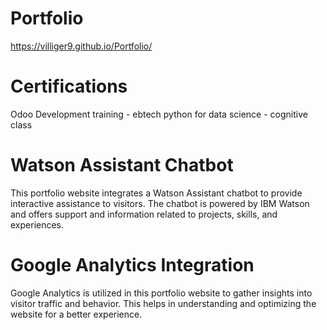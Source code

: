 # Portfolio

https://villiger9.github.io/Portfolio/

# Certifications

Odoo Development training - ebtech
python for data science - cognitive class

# Watson Assistant Chatbot

This portfolio website integrates a Watson Assistant chatbot to provide interactive assistance to visitors. The chatbot is powered by IBM Watson and offers support and information related to projects, skills, and experiences.

# Google Analytics Integration

Google Analytics is utilized in this portfolio website to gather insights into visitor traffic and behavior. This helps in understanding and optimizing the website for a better experience.
